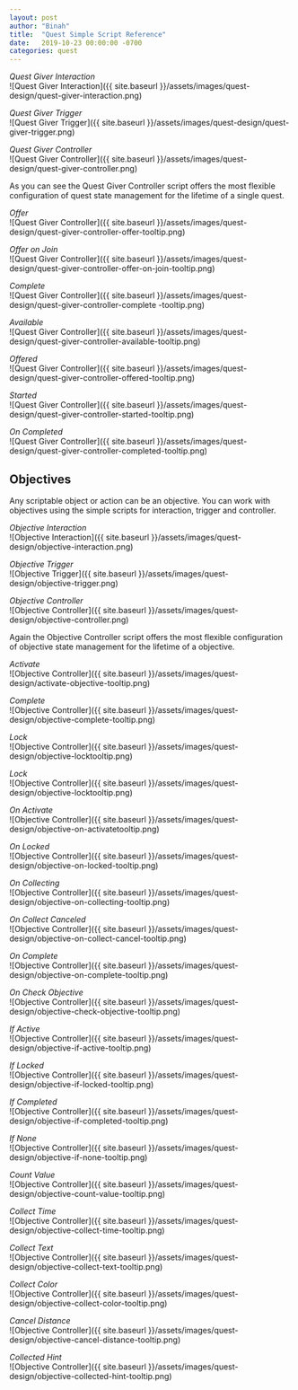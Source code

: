 ```yaml
---
layout: post
author: "Binah"
title:  "Quest Simple Script Reference"
date:   2019-10-23 00:00:00 -0700
categories: quest
---
```


*Quest Giver Interaction* <br>
![Quest Giver Interaction]({{ site.baseurl }}/assets/images/quest-design/quest-giver-interaction.png)

*Quest Giver Trigger* <br>
![Quest Giver Trigger]({{ site.baseurl }}/assets/images/quest-design/quest-giver-trigger.png)


*Quest Giver Controller* <br>
![Quest Giver Controller]({{ site.baseurl }}/assets/images/quest-design/quest-giver-controller.png)

As you can see the Quest Giver Controller script offers the most flexible configuration of quest state management for the lifetime of a single quest.

*Offer* <br>
![Quest Giver Controller]({{ site.baseurl }}/assets/images/quest-design/quest-giver-controller-offer-tooltip.png)

*Offer on Join* <br>
![Quest Giver Controller]({{ site.baseurl }}/assets/images/quest-design/quest-giver-controller-offer-on-join-tooltip.png)

*Complete* <br>
![Quest Giver Controller]({{ site.baseurl }}/assets/images/quest-design/quest-giver-controller-complete -tooltip.png)

*Available* <br>
![Quest Giver Controller]({{ site.baseurl }}/assets/images/quest-design/quest-giver-controller-available-tooltip.png)

*Offered* <br>
![Quest Giver Controller]({{ site.baseurl }}/assets/images/quest-design/quest-giver-controller-offered-tooltip.png)

*Started* <br>
![Quest Giver Controller]({{ site.baseurl }}/assets/images/quest-design/quest-giver-controller-started-tooltip.png)

*On Completed* <br>
![Quest Giver Controller]({{ site.baseurl }}/assets/images/quest-design/quest-giver-controller-completed-tooltip.png)

## Objectives

Any scriptable object or action can be an objective. You can work with objectives using the simple scripts for interaction, trigger and controller.

*Objective Interaction* <br>
![Objective Interaction]({{ site.baseurl }}/assets/images/quest-design/objective-interaction.png)

*Objective Trigger* <br>
![Objective Trigger]({{ site.baseurl }}/assets/images/quest-design/objective-trigger.png)


*Objective Controller* <br>
![Objective Controller]({{ site.baseurl }}/assets/images/quest-design/objective-controller.png)

Again the Objective Controller script offers the most flexible configuration of objective state management for the lifetime of a objective.

*Activate* <br>
![Objective Controller]({{ site.baseurl }}/assets/images/quest-design/activate-objective-tooltip.png)

*Complete* <br>
![Objective Controller]({{ site.baseurl }}/assets/images/quest-design/objective-complete-tooltip.png)

*Lock* <br>
![Objective Controller]({{ site.baseurl }}/assets/images/quest-design/objective-locktooltip.png)

*Lock* <br>
![Objective Controller]({{ site.baseurl }}/assets/images/quest-design/objective-locktooltip.png)

<!-- *Collect* <br>
![Objective Controller]({{ site.baseurl }}/assets/images/quest-design/objective-locktooltip.png)

*Cancel Collect* <br>
![Objective Controller]({{ site.baseurl }}/assets/images/quest-design/objective-locktooltip.png) -->

*On Activate* <br>
![Objective Controller]({{ site.baseurl }}/assets/images/quest-design/objective-on-activatetooltip.png)

*On Locked* <br>
![Objective Controller]({{ site.baseurl }}/assets/images/quest-design/objective-on-locked-tooltip.png)

*On Collecting* <br>
![Objective Controller]({{ site.baseurl }}/assets/images/quest-design/objective-on-collecting-tooltip.png)

*On Collect Canceled* <br>
![Objective Controller]({{ site.baseurl }}/assets/images/quest-design/objective-on-collect-cancel-tooltip.png)

*On Complete* <br>
![Objective Controller]({{ site.baseurl }}/assets/images/quest-design/objective-on-complete-tooltip.png)

*On Check Objective* <br>
![Objective Controller]({{ site.baseurl }}/assets/images/quest-design/objective-check-objective-tooltip.png)

*If Active* <br>
![Objective Controller]({{ site.baseurl }}/assets/images/quest-design/objective-if-active-tooltip.png)

*If Locked* <br>
![Objective Controller]({{ site.baseurl }}/assets/images/quest-design/objective-if-locked-tooltip.png)

*If Completed* <br>
![Objective Controller]({{ site.baseurl }}/assets/images/quest-design/objective-if-completed-tooltip.png)

*If None* <br>
![Objective Controller]({{ site.baseurl }}/assets/images/quest-design/objective-if-none-tooltip.png)

*Count Value* <br>
![Objective Controller]({{ site.baseurl }}/assets/images/quest-design/objective-count-value-tooltip.png)

*Collect Time* <br>
![Objective Controller]({{ site.baseurl }}/assets/images/quest-design/objective-collect-time-tooltip.png)

*Collect Text* <br>
![Objective Controller]({{ site.baseurl }}/assets/images/quest-design/objective-collect-text-tooltip.png)

*Collect Color* <br>
![Objective Controller]({{ site.baseurl }}/assets/images/quest-design/objective-collect-color-tooltip.png)

*Cancel Distance* <br>
![Objective Controller]({{ site.baseurl }}/assets/images/quest-design/objective-cancel-distance-tooltip.png)

*Collected Hint* <br>
![Objective Controller]({{ site.baseurl }}/assets/images/quest-design/objective-collected-hint-tooltip.png)

